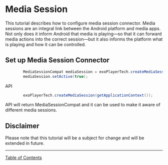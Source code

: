 # Media Session
This tutorial describes how to configure media session connector.
Media sessions are an integral link between the Android platform and media apps. Not only does it inform Android that media is playing—so that it can forward media actions into the correct session—but it also informs the platform what is playing and how it can be controlled.

## Set up Media Session Connector

```java
        MediaSessionCompat mediaSession = exoPlayerTech.createMediaSession(getApplicationContext());
        mediaSession.setActive(true);
```

API
```java
        exoPlayerTech.createMediaSession(getApplicationContext());
```

API will return MediaSessionCompat and it can be used to make it aware of different media sessions.

## Disclaimer

Please note that this tutorial will be a subject for change and will be extended in future.



___
[Table of Contents](../index.md)<br/>
